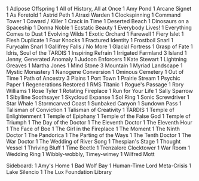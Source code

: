 1 Adipose Offspring
1 All of History, All at Once
1 Amy Pond
1 Arcane Signet
1 As Foretold
1 Astrid Peth
1 Atraxi Warden
1 Clockspinning
1 Command Tower
1 Coward / Killer
1 Crack in Time
1 Deserted Beach
1 Dinosaurs on a Spaceship
1 Donna Noble
1 Ecstatic Beauty
1 Everybody Lives!
1 Everything Comes to Dust
1 Evolving Wilds
1 Exotic Orchard
1 Farewell
1 Fiery Islet
1 Flesh Duplicate
1 Four Knocks
1 Fractured Identity
1 Frostboil Snarl
1 Furycalm Snarl
1 Gallifrey Falls / No More
1 Glacial Fortress
1 Grasp of Fate
1 Idris, Soul of the TARDIS
1 Inspiring Refrain
1 Irrigated Farmland
3 Island
1 Jenny, Generated Anomaly
1 Judoon Enforcers
1 Kate Stewart
1 Lightning Greaves
1 Martha Jones
1 Mind Stone
3 Mountain
1 Myriad Landscape
1 Mystic Monastery
1 Nanogene Conversion
1 Ominous Cemetery
1 Out of Time
1 Path of Ancestry
3 Plains
1 Port Town
1 Prairie Stream
1 Psychic Paper
1 Regenerations Restored
1 RMS Titanic
1 Rogue's Passage
1 Rory Williams
1 Rose Tyler
1 Rotating Fireplace
1 Run for Your Life
1 Sally Sparrow
1 Sibylline Soothsayer
1 Skycloud Expanse
1 Sol Ring
1 Sonic Screwdriver
1 Star Whale
1 Stormcarved Coast
1 Sunbaked Canyon
1 Sundown Pass
1 Talisman of Conviction
1 Talisman of Creativity
1 TARDIS
1 Temple of Enlightenment
1 Temple of Epiphany
1 Temple of the False God
1 Temple of Triumph
1 The Day of the Doctor
1 The Eleventh Doctor
1 The Eleventh Hour
1 The Face of Boe
1 The Girl in the Fireplace
1 The Moment
1 The Ninth Doctor
1 The Pandorica
1 The Parting of the Ways
1 The Tenth Doctor
1 The War Doctor
1 The Wedding of River Song
1 Thespian's Stage
1 Thought Vessel
1 Thriving Bluff
1 Time Beetle
1 Trenzalore Clocktower
1 War Room
1 Wedding Ring
1 Wibbly-wobbly, Timey-wimey
1 Wilfred Mott

Sideboard:
1 Amy's Home
1 Bad Wolf Bay
1 Human-Time Lord Meta-Crisis
1 Lake Silencio
1 The Lux Foundation Library
